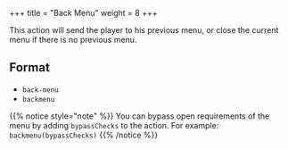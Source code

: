 +++
title = "Back Menu"
weight = 8
+++

This action will send the player to his previous menu, or close the current menu if there is no previous menu.

## Format

* `back-menu`
* `backmenu`

{{% notice style="note" %}}
You can bypass open requirements of the menu by adding `bypassChecks` to the action.
For example: `backmenu(bypassChecks)`
{{% /notice %}}
